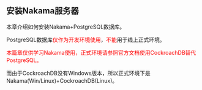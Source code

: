 ## 安装Nakama服务器

本章介绍如何安装Nakama+PostgreSQL数据库。

PostgreSQL数据库<font color=red>仅作为开发环境使用</font>，<font color=red>不能</font>用于线上正式环境。

<font color=red>本篇章仅供学习Nakama使用，正式环境请参照官方文档使用CockroachDB替代PostgreSQL。</font>

而由于CockroachDB没有Windows版本，所以正式环境下是Nakama(Win/Linux)+CockroachDB(Linux)。